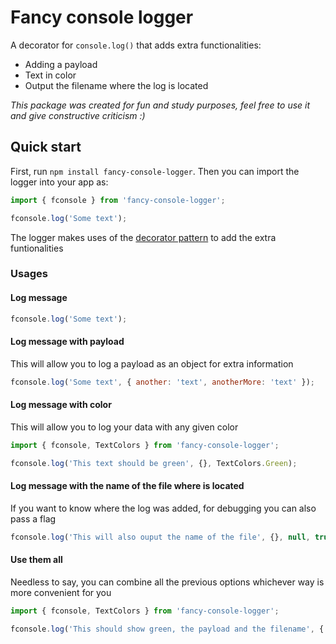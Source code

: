 # Fancy console logger

A decorator for `console.log()` that adds extra functionalities:
- Adding a payload
- Text in color 
- Output the filename where the log is located

*This package was created for fun and study purposes, feel free to use it and give constructive criticism :)*

## Quick start

First, run `npm install fancy-console-logger`.
Then you can import the logger into your app as:

```js
import { fconsole } from 'fancy-console-logger';

fconsole.log('Some text');
```

The logger makes uses of the [decorator pattern](https://refactoring.guru/design-patterns/decorator) to add the extra funtionalities

### Usages
#### Log message
```js
fconsole.log('Some text');
```

#### Log message with payload
This will allow you to log a payload as an object for extra information
```js
fconsole.log('Some text', { another: 'text', anotherMore: 'text' });
```

#### Log message with color
This will allow you to log your data with any given color
```js
import { fconsole, TextColors } from 'fancy-console-logger';

fconsole.log('This text should be green', {}, TextColors.Green);
```

#### Log message with the name of the file where is located
If you want to know where the log was added, for debugging you can also pass a flag 
```js
fconsole.log('This will also ouput the name of the file', {}, null, true);
```

#### Use them all
Needless to say, you can combine all the previous options whichever way is more convenient for you
```js
import { fconsole, TextColors } from 'fancy-console-logger';

fconsole.log('This should show green, the payload and the filename', { test: 'test' }, TextColors.Green, true);
```